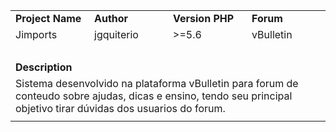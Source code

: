 <table style="width: 100%; border-collapse: collapse; margin-left: auto; margin-right: auto;" border="0" cellpadding="10">
<tbody>
<tr>
<td style="width: 25%;"><strong>Project Name</strong></td>
<td style="width: 25%;"><strong>Author</strong></td>
<td style="width: 25%;"><strong>Version PHP</strong></td>
<td style="width: 25%;"><strong>Forum</strong></td>
</tr>
<tr>
<td style="width: 25%;">Jimports</td>
<td style="width: 25%;">jgquiterio</td>
<td style="width: 25%;">>=5.6</td>
<td style="width: 25%;">vBulletin</td>
</tr>
<tr>
<td style="width: 25%;">&nbsp;</td>
<td style="width: 25%;">&nbsp;</td>
<td style="width: 25%;">&nbsp;</td>
<td style="width: 25%;">&nbsp;</td>
</tr>
<tr>
<td style="width: 25%;"><strong>Description</strong></td>
<td style="width: 25%;">&nbsp;</td>
<td style="width: 25%;">&nbsp;</td>
<td style="width: 25%;">&nbsp;</td>
</tr>
<tr>
<td colspan="4">Sistema desenvolvido na plataforma vBulletin para forum de conteudo sobre ajudas, dicas e ensino, tendo seu principal objetivo tirar dúvidas dos usuarios do forum.</td>
</tr>
<tr>
<td style="width: 25%;" colspan="4"><img src="https://user-images.githubusercontent.com/109168134/178823978-8e0c217a-b3cb-41fe-a81f-144f921c06fd.png" alt="" /></td>
</tr>
</tbody>
</table>
